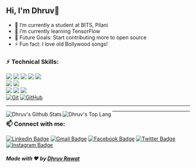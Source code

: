 ## Hi, I'm Dhruv👋

- 🔭 I’m currently a student at BITS, Pilani
- 🌱 I’m currently learning TensorFlow
- 🥅 Future Goals: Start contributing more to open source
- ⚡ Fun fact: I love old Bollywood songs!

### ⚡ Technical Skills:

<img src = "https://img.shields.io/badge/-HTML5-E34F26?style=flat-square&logo=html5&logoColor=white"> <img src = "https://img.shields.io/badge/-CSS3-1572B6?style=flat-square&logo=css3&logoColor=white"> <img src="https://img.shields.io/badge/-Bootstrap-563D7C?style=flat-square&logo=bootstrap&logoColor=white"> <img src="https://img.shields.io/badge/-JavaScript-black?style=flat-square&logo=javascript&logoColor=eed718"> <img src="https://img.shields.io/badge/-React-161616?style=flat-square&logo=react&logoColor=00d9ff"> <br/>
<img src="https://img.shields.io/badge/-C%20&%20C++-659ad2?style=flat-square&logo=c%2B%2B&logoColor=ffffff"> <img src="https://img.shields.io/badge/-Python%203-black?style=flat-square&logo=python&logoColor=white"> <br />
<img src="https://img.shields.io/badge/-Problem%20Solving-ffa804?style=flat-square">
<img src="https://img.shields.io/badge/-Machine%20Learning-102230?style=flat-square"> <img src="https://img.shields.io/badge/-R-black?style=flat-square&logo=r&logoColor=5b8cc4"> <br />
[![Git](https://img.shields.io/badge/-Git-black?style=flat-square&logo=git&link=https://github.com/thedhruvrawat)](https://github.com/thedhruvrawat) [![GitHub](https://img.shields.io/badge/-GitHub-181717?style=flat-square&logo=github&link=https://github.com/thedhruvrawat)](https://github.com/thedhruvrawat)
<br />

---

<a href="https://github.com/anuraghazra/github-readme-stats">
    <img align="left" alt="Dhruv's Github Stats" src="https://github-readme-stats.vercel.app/api?username=thedhruvrawat&show_icons=true&hide=stars,issues&count_private=true&show_icons=true&hide_border=true" />
</a>
<a href="https://github.com/anuraghazra/convoychat">
    <img align="left" alt="Dhruv's Top Lang" src="https://github-readme-stats.vercel.app/api/top-langs/?username=thedhruvrawat&show_icons=true&hide_border=true&layout=compact" />
</a>

---

### 📫 Connect with me:


[![Linkedin Badge](https://img.shields.io/badge/-LinkedIn-blue?style=flat-square&logo=Linkedin&logoColor=white&link=https://www.linkedin.com/in/thedhruvrawat/)](https://www.linkedin.com/in/thedhruvrawat/)
[![Gmail Badge](https://img.shields.io/badge/-Gmail-c14438?style=flat-square&logo=Gmail&logoColor=white&link=mailto:dhruv.noida175@gmail.com)](mailto:dhruv.noida175@gmail.com)
[![Facebook Badge](https://img.shields.io/badge/-Facebook-%231877F2.svg?&style=flat-square&logo=facebook&logoColor=white&link=https://facebook.com/thedhruvrawat)](https://facebook.com/thedhruvrawat) 
[![Twitter Badge](https://img.shields.io/badge/-Twitter-1ca0f1?style=flat-square&labelColor=1ca0f1&logo=twitter&logoColor=white&link=https://twitter.com/thedhruvrawat)](https://twitter.com/thedhruvrawat) 
[![Instagram Badge](https://img.shields.io/badge/Instagram-%23E4405F.svg?style=flat-square&logo=instagram&logoColor=white&link=https://instagram.com/thedhruvrawat/)](https://instagram.com/thedhruvrawat)

##### Made with ❤️ by [Dhruv Rawat](https://github.com/thedhruvrawat)
